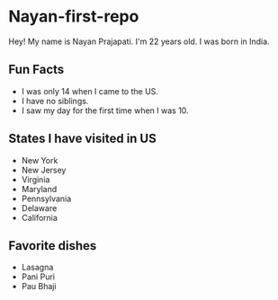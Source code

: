 # Nayan-first-repo
Hey!
My name is Nayan Prajapati.
I'm 22 years old.
I was born in India.

##  Fun Facts
- I was only 14 when I came to the US.
- I have no siblings.
- I saw my day for the first time when I was 10.

## States I have visited in US
* New York
* New Jersey
* Virginia
* Maryland
* Pennsylvania
* Delaware
* California

## Favorite dishes
- Lasagna
- Pani Puri
- Pau Bhaji